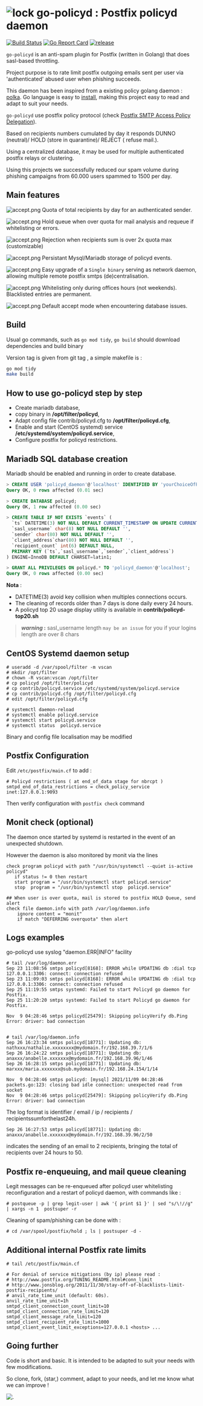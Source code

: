 # ![lock](docs/24-security-lock.png) go-policyd : Postfix policyd daemon

[![Build Status](https://travis-ci.com/thc2cat/go-policyd.svg?branch=for_github)](https://travis-ci.org/thc2cat/go-policyd)
[![Go Report Card](https://goreportcard.com/badge/github.com/thc2cat/go-policyd)](https://goreportcard.com/report/github.com/thc2cat/go-policyd)
[![release](https://badges.genua.fr/github/tag/thc2cat/go-policyd.svg?label=release)](https://github.com/thc2cat/go-policyd/releases/latest)

`go-policyd` is an anti-spam plugin for Postfix (written in Golang) that does sasl-based throttling.

Project purpose is to rate limit postfix outgoing emails sent per user via 'authenticated' abused user when phishing succeeds.

This daemon has been inspired from a existing policy golang daemon : [polka](https://github.com/SimoneLazzaris/polka).
Go language is easy to [install](https://golang.org/doc/install), making this project easy to read and adapt to suit your needs.

`go-policyd` use postfix policy protocol (check [Postfix SMTP Access Policy Delegation](http://www.postfix.org/SMTPD_POLICY_README.html)).

Based on recipients numbers cumulated by day it responds DUNNO (neutral)/ HOLD (store in quarantine)/ REJECT ( refuse mail.).

Using a centralized database, it may be used for multiple authenticated postfix relays or clustering.

Using this projects we successfully reduced our spam volume during phishing campaigns from 60.000 users spammed to 1500 per day.

## Main features

  ![accept.png](docs/accept.png) Quota of total recipients by day for an authenticated sender.

  ![accept.png](docs/accept.png) Hold queue when over quota for mail analysis and requeue if whitelisting or errors.

  ![accept.png](docs/accept.png) Rejection when recipients sum is over 2x quota max (customizable)

  ![accept.png](docs/accept.png) Persistant Mysql/Mariadb storage of policyd events.

  ![accept.png](docs/accept.png) Easy upgrade of a `Single binary` serving as network daemon, allowing multiple remote postfix smtps (de)centralisation.

  ![accept.png](docs/accept.png) Whitelisting only during offices hours (not weekends). Blacklisted entries are permanent.

  ![accept.png](docs/accept.png) Default accept mode when encountering database issues.

## Build

Usual go commands, such as `go mod tidy`, `go build` should download dependencies and build binary

Version tag is given from git tag , a simple makefile is :

```bash
go mod tidy
make build
```

## How to use go-policyd step by step

* Create mariadb database,
* copy binary  in __/opt/filter/policyd__,
* Adapt config file contrib/policyd.cfg to  __/opt/filter/policyd.cfg__,
* Enable and start (CentOS systemd) service  __/etc/systemd/system/policyd.service__,
* Configure postfix for policyd restrictions.

## Mariadb SQL database creation

Mariadb should be enabled and running in order to create database.

```SQL
> CREATE USER 'policyd_daemon'@'localhost' IDENTIFIED BY 'yourChoiceOfPassword';
Query OK, 0 rows affected (0.01 sec)

> CREATE DATABASE policyd;
Query OK, 1 row affected (0.00 sec)

> CREATE TABLE IF NOT EXISTS `events` (
  `ts` DATETIME(3) NOT NULL DEFAULT CURRENT_TIMESTAMP ON UPDATE CURRENT_TIMESTAMP,
  `sasl_username` char(8) NOT NULL DEFAULT '',
  `sender` char(80) NOT NULL DEFAULT '',
  `client_address`char(80) NOT NULL DEFAULT '',
  `recipient_count` int(6) DEFAULT NULL,
  PRIMARY KEY (`ts`,`sasl_username`,`sender`,`client_address`)
) ENGINE=InnoDB DEFAULT CHARSET=latin1;

> GRANT ALL PRIVILEGES ON policyd.* TO 'policyd_daemon'@'localhost';
Query OK, 0 rows affected (0.00 sec)
```

__Nota__ :

* DATETIME(3) avoid key collision when multiples connections occurs.
* The cleaning of records older than 7 days is done daily every 24 hours.
* A policyd top 20 usage display utility is available in **contrib/policyd-top20.sh**

> **_warning_ :**  sasl_username length `may be an issue` for you if your logins length are over 8 chars

## CentOS Systemd daemon setup

```Shell Session
# useradd -d /var/spool/filter -m vscan
# mkdir /opt/filter
# chown -R vscan:vscan /opt/filter 
# cp policyd /opt/filter/policyd
# cp contrib/policyd.service /etc/systemd/system/policyd.service
# cp contrib/policyd.cfg /opt/filter/policyd.cfg
# edit /opt/filter/policyd.cfg

# systemctl daemon-reload
# systemctl enable policyd.service
# systemctl start policyd.service
# systemctl status  policyd.service
```

Binary and config file localisation may be modified

## Postfix Configuration

Edit `/etc/postfix/main.cf` to add :

```shell
# Policyd restrictions ( at end_of_data stage for nbrcpt )
smtpd_end_of_data_restrictions = check_policy_service inet:127.0.0.1:9093
```

Then verify configuration with `postfix check` command

## Monit check (optional)

The daemon once started by systemd is restarted in the event of an unexpected shutdown.

However the daemon is also monitored by monit via the lines

```shell
check program policyd with path "/usr/bin/systemctl --quiet is-active policyd"
   if status != 0 then restart
   start program = "/usr/bin/systemctl start policyd.service"
   stop  program = "/usr/bin/systemctl stop  policyd.service"

## When user is over quota, mail is stored to postfix HOLD Queue, send alert
check file daemon.info with path /var/log/daemon.info
    ignore content = "monit"
    if match "DEFERRING overquota" then alert

```

## Logs examples

go-policyd use syslog "daemon.ERR|INFO" facility

```Shell Session
# tail /var/log/daemon.err
Sep 23 11:08:56 smtps policyd[8168]: ERROR while UPDATING db :dial tcp 127.0.0.1:3306: connect: connection refused
Sep 23 11:09:03 smtps policyd[8168]: ERROR while UPDATING db :dial tcp 127.0.0.1:3306: connect: connection refused
Sep 25 11:19:55 smtps systemd: Failed to start Policyd go daemon for Postfix.
Sep 25 11:20:20 smtps systemd: Failed to start Policyd go daemon for Postfix.

Nov  9 04:28:46 smtps policyd[25479]: Skipping policyVerify db.Ping Error: driver: bad connection


# tail /var/log/daemon.info
Sep 26 16:23:34 smtps policyd[18771]: Updating db: nathxxx/nathalie.xxxxxxxx@mydomain.fr/192.168.39.7/1/6
Sep 26 16:24:22 smtps policyd[18771]: Updating db: anaxxx/anabelle.xxxxxxx@mydomain.fr/192.168.39.96/1/46
Sep 26 16:28:15 smtps policyd[18771]: Updating db: marxxx/maria.xxxxxxx@sub.mydomain.fr/192.168.24.154/1/14

Nov  9 04:28:46 smtps policyd: [mysql] 2021/11/09 04:28:46 packets.go:123: closing bad idle connection: unexpected read from socket
Nov  9 04:28:46 smtps policyd[25479]: Skipping policyVerify db.Ping Error: driver: bad connection

```

The log format is identifier / email / ip / recipients / recipientssumforthelast24h.

```shell
Sep 26 16:27:53 smtps policyd[18771]: Updating db: anaxxx/anabelle.xxxxxxx@mydomain.fr/192.168.39.96/2/50
```

indicates the sending of an email to 2 recipients, bringing the total of recipients over 24 hours to 50.

## Postfix re-enqueuing, and mail queue cleaning

Legit messages can be re-enqueued after policyd user whitelisting reconfiguration and a restart of policyd daemon, with commands like :

```shell
# postqueue -p | grep legit-user | awk '{ print $1 }' | sed "s/\!//g" | xargs -n 1  postsuper -r
```

Cleaning of spam/phishing can be done with :

```shell
# cd /var/spool/postfix/hold ; ls | postsuper -d -
```

## Additional internal Postfix rate limits

```shell
# tail /etc/postfix/main.cf 

# For denial of service mitigations (by ip) please read : 
# http://www.postfix.org/TUNING_README.html#conn_limit
# http://www.jonsblog.org/2011/11/30/stay-off-of-blacklists-limit-postfix-recipients/
# anvil_rate_time_unit (default: 60s).
anvil_rate_time_unit=1h
smtpd_client_connection_count_limit=10
smtpd_client_connection_rate_limit=120
smtpd_client_message_rate_limit=120
smtpd_client_recipient_rate_limit=1000
smtpd_client_event_limit_exceptions=127.0.0.1 <hosts> ...
```

## Going further

Code is short and basic. It is intended to be adapted to suit your needs with few modifications.

So clone, fork, (star,) comment, adapt to your needs, and let me know what we can improve !

![.](https://pixelgif.dll.prism.uvsq.fr/pixel.gif?github-go-policyd)

